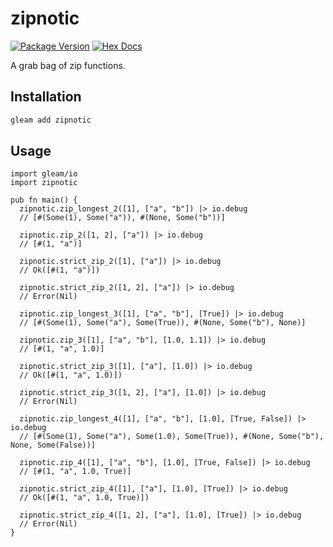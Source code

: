 # zipnotic

[![Package Version](https://img.shields.io/hexpm/v/zipnotic)](https://hex.pm/packages/zipnotic)
[![Hex Docs](https://img.shields.io/badge/hex-docs-ffaff3)](https://hexdocs.pm/zipnotic/)

A grab bag of zip functions.

## Installation

```sh
gleam add zipnotic
```

## Usage

```gleam
import gleam/io
import zipnotic

pub fn main() {
  zipnotic.zip_longest_2([1], ["a", "b"]) |> io.debug
  // [#(Some(1), Some("a")), #(None, Some("b"))]

  zipnotic.zip_2([1, 2], ["a"]) |> io.debug
  // [#(1, "a")]

  zipnotic.strict_zip_2([1], ["a"]) |> io.debug
  // Ok([#(1, "a")])

  zipnotic.strict_zip_2([1, 2], ["a"]) |> io.debug
  // Error(Nil)

  zipnotic.zip_longest_3([1], ["a", "b"], [True]) |> io.debug
  // [#(Some(1), Some("a"), Some(True)), #(None, Some("b"), None)]

  zipnotic.zip_3([1], ["a", "b"], [1.0, 1.1]) |> io.debug
  // [#(1, "a", 1.0)]

  zipnotic.strict_zip_3([1], ["a"], [1.0]) |> io.debug
  // Ok([#(1, "a", 1.0)])

  zipnotic.strict_zip_3([1, 2], ["a"], [1.0]) |> io.debug
  // Error(Nil)

  zipnotic.zip_longest_4([1], ["a", "b"], [1.0], [True, False]) |> io.debug
  // [#(Some(1), Some("a"), Some(1.0), Some(True)), #(None, Some("b"), None, Some(False))]

  zipnotic.zip_4([1], ["a", "b"], [1.0], [True, False]) |> io.debug
  // [#(1, "a", 1.0, True)]

  zipnotic.strict_zip_4([1], ["a"], [1.0], [True]) |> io.debug
  // Ok([#(1, "a", 1.0, True)])

  zipnotic.strict_zip_4([1, 2], ["a"], [1.0], [True]) |> io.debug
  // Error(Nil)
}
```

